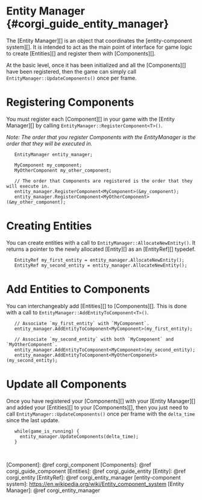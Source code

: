 Entity Manager   {#corgi_guide_entity_manager}
==============

The [Entity Manager][] is an object that coordinates the
[entity-component system][]. It is intended to act as the main
point of interface for game logic to create [Entities][] and register them
with [Components][].

At the basic level, once it has been initialized and all the [Components][] have
been registered, then the game can simply call
`EntityManager::UpdateComponents()` once per frame.

# Registering Components

You must register each [Component][] in your game with the [Entity Manager][] by
calling `EntityManager::RegisterComponent<T>()`.

*Note: The order that you register Components with the EntityManager is the
order that they will be executed in.*

~~~{.cpp}
   EntityManager entity_manager;

   MyComponent my_component;
   MyOtherComponent my_other_component;

   // The order that Components are registered is the order that they will execute in.
   entity_manager.RegisterComponent<MyComponent>(&my_component);
   entity_manager.RegisterComponent<MyOtherComponent>(&my_other_component);
~~~

# Creating Entities

You can create entities with a call to `EntityManager::AllocateNewEntity()`. It
returns a pointer to the newly allocated [Entity][] as an [EntityRef][] typedef.

~~~{.cpp}
   EntityRef my_first_entity = entity_manager.AllocateNewEntity();
   EntityRef my_second_entity = entity_manager.AllocateNewEntity();
~~~

# Add Entities to Components

You can interchangeably add [Entities][] to [Components][]. This is done
with a call to `EntityManager::AddEntityToComponent<T>()`.

~~~{.cpp}
   // Associate `my_first_entity` with `MyComponent`.
   entity_manager.AddEntityToComponent<MyComponent>(my_first_entity);

   // Associate `my_second_entity` with both `MyComponent` and `MyOtherComponent`.
   entity_manager.AddEntityToComponent<MyComponent>(my_second_entity);
   entity_manager.AddEntityToComponent<MyOtherComponent>(my_second_entity);
~~~

# Update all Components

Once you have registered your [Components][] with your [Entity Manager][] and
added your [Entities][] to your [Components][], then you just need to call
`EntityManager::UpdateComponents()` once per frame with the `delta_time` since
the last update.

~~~{.cpp}
   while(game_is_running) {
     entity_manager.UpdateComponents(delta_time);
   }
~~~

<br>

   [Component]: @ref corgi_component
   [Components]: @ref corgi_guide_component
   [Entities]: @ref corgi_guide_entity
   [Entity]: @ref corgi_entity
   [EntityRef]: @ref corgi_entity_manager
   [entity-component system]: https://en.wikipedia.org/wiki/Entity_component_system
   [Entity Manager]: @ref corgi_entity_manager
